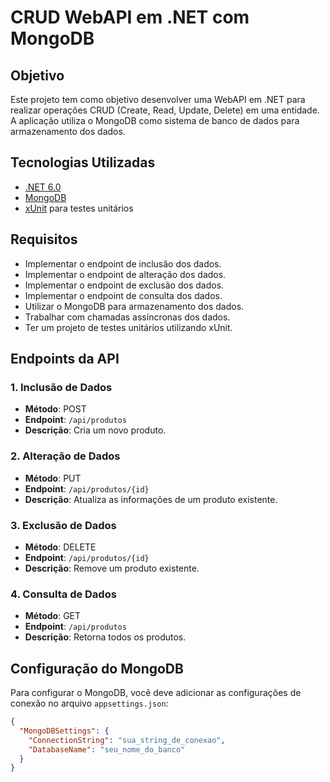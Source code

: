 # CRUD WebAPI em .NET com MongoDB

## Objetivo

Este projeto tem como objetivo desenvolver uma WebAPI em .NET para realizar operações CRUD (Create, Read, Update, Delete) em uma entidade. A aplicação utiliza o MongoDB como sistema de banco de dados para armazenamento dos dados.

## Tecnologias Utilizadas

- [.NET 6.0](https://dotnet.microsoft.com/download/dotnet/6.0)
- [MongoDB](https://www.mongodb.com/)
- [xUnit](https://xunit.net/) para testes unitários


## Requisitos

- Implementar o endpoint de inclusão dos dados.
- Implementar o endpoint de alteração dos dados.
- Implementar o endpoint de exclusão dos dados.
- Implementar o endpoint de consulta dos dados.
- Utilizar o MongoDB para armazenamento dos dados.
- Trabalhar com chamadas assíncronas dos dados.
- Ter um projeto de testes unitários utilizando xUnit.

## Endpoints da API

### 1. Inclusão de Dados

- **Método**: POST
- **Endpoint**: `/api/produtos`
- **Descrição**: Cria um novo produto.

### 2. Alteração de Dados

- **Método**: PUT
- **Endpoint**: `/api/produtos/{id}`
- **Descrição**: Atualiza as informações de um produto existente.

### 3. Exclusão de Dados

- **Método**: DELETE
- **Endpoint**: `/api/produtos/{id}`
- **Descrição**: Remove um produto existente.

### 4. Consulta de Dados

- **Método**: GET
- **Endpoint**: `/api/produtos`
- **Descrição**: Retorna todos os produtos.

## Configuração do MongoDB

Para configurar o MongoDB, você deve adicionar as configurações de conexão no arquivo `appsettings.json`:

```json
{
  "MongoDBSettings": {
    "ConnectionString": "sua_string_de_conexao",
    "DatabaseName": "seu_nome_do_banco"
  }
}

